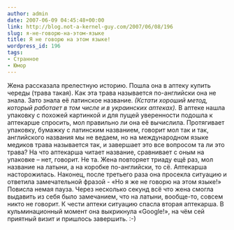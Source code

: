 ```yaml
---
author: admin
date: 2007-06-09 04:45:48+00:00
link: http://blog.not-a-kernel-guy.com/2007/06/08/196
slug: я-не-говорю-на-этом-языке
title: Я не говорю на этом языке!
wordpress_id: 196
tags:
- Странное
- Юмор
---
```


Жена рассказала прелестную историю. Пошла она в аптеку купить череды (трава такая). Как эта трава называется по-английски она не знала. Зато знала её латинское название. _(Кстати хороший метод, который работает в том числе и в украинских аптеках)._ В аптеке нашла упаковку с похожей картинкой и для пущей уверенности подошла к аптекарше спросить, мол правильно ли она её вычислила. Протягивает упаковку, бумажку с латинским названием, говорит мол так и так, английского названия мы не ведаем, но на международном языке медиков трава называется так, и завершает это все вопросом та ли это трава? На что аптекарша читает название, сравнивает с оным на упаковке – нет, говорит. Не та. Жена повторяет триаду ещё раз, мол название на латыни, а на коробке по-английски, то сё. Аптекарша насторожилась. Наконец, после третьего раза она просекла ситуацию и ответила замечательной фразой - «Но я же не говорю на этом языке!» Повисла немая пауза. Через несколько секунд всё что жена смогла выдавить из себя было замечанием, что на латыни, вообще-то, совсем никто не говорит. К чести аптеки ситуацию спасла вторая аптекарша. В кульминационный момент она выкрикнула «Google!», на чём сей приятный визит и пришлось завершить. :-)
